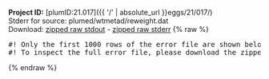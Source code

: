 **Project ID:** [plumID:21.017]({{ '/' | absolute_url }}eggs/21/017/)  
Stderr for source:  plumed/wtmetad/reweight.dat   
Download: [zipped raw stdout](reweight.dat.plumed.stdout.txt.zip) - [zipped raw stderr](reweight.dat.plumed.stderr.txt.zip) 
{% raw %}
<pre>
#! Only the first 1000 rows of the error file are shown below
#! To inspect the full error file, please download the zipped raw stderr file above
</pre>
{% endraw %}
